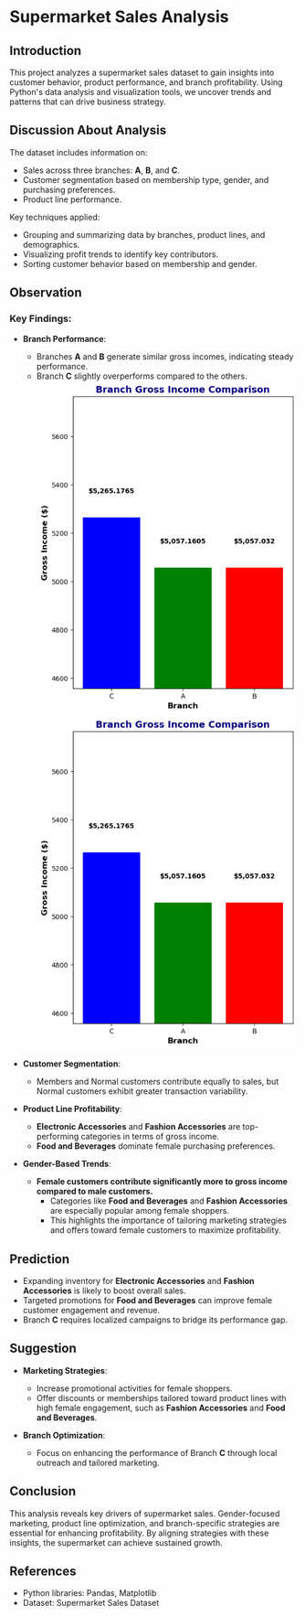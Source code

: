 # Supermarket Sales Analysis

## Introduction  
This project analyzes a supermarket sales dataset to gain insights into customer behavior, product performance, and branch profitability. Using Python's data analysis and visualization tools, we uncover trends and patterns that can drive business strategy.

## Discussion About Analysis  
The dataset includes information on:  
- Sales across three branches: **A**, **B**, and **C**.  
- Customer segmentation based on membership type, gender, and purchasing preferences.  
- Product line performance.  

Key techniques applied:  
- Grouping and summarizing data by branches, product lines, and demographics.  
- Visualizing profit trends to identify key contributors.  
- Sorting customer behavior based on membership and gender.  

## Observation  

### Key Findings:  
- **Branch Performance**:  
  - Branches **A** and **B** generate similar gross incomes, indicating steady performance.  
  - Branch **C** slightly overperforms compared to the others.
    ![Branch Comparision](https://github.com/whalesb/Supermarket-Sales-Analytics/blob/main/images/branch%20income%20comparison%20.jpg)
    ![Branch comparision 2 ](https://github.com/whalesb/Supermarket-Sales-Analytics/blob/1785c6f1d62717bbb059321c61ef185105c293bf/images/branch%20income%20comparison%20.jpg)
- **Customer Segmentation**:  
  - Members and Normal customers contribute equally to sales, but Normal customers exhibit greater transaction variability.  

- **Product Line Profitability**:  
  - **Electronic Accessories** and **Fashion Accessories** are top-performing categories in terms of gross income.  
  - **Food and Beverages** dominate female purchasing preferences.  

- **Gender-Based Trends**:  
  - **Female customers contribute significantly more to gross income compared to male customers.**  
    - Categories like **Food and Beverages** and **Fashion Accessories** are especially popular among female shoppers.  
    - This highlights the importance of tailoring marketing strategies and offers toward female customers to maximize profitability.  

## Prediction  
- Expanding inventory for **Electronic Accessories** and **Fashion Accessories** is likely to boost overall sales.  
- Targeted promotions for **Food and Beverages** can improve female customer engagement and revenue.  
- Branch **C** requires localized campaigns to bridge its performance gap.  

## Suggestion  
- **Marketing Strategies**:  
  - Increase promotional activities for female shoppers.  
  - Offer discounts or memberships tailored toward product lines with high female engagement, such as **Fashion Accessories** and **Food and Beverages**.  

- **Branch Optimization**:  
  - Focus on enhancing the performance of Branch **C** through local outreach and tailored marketing.  

## Conclusion  
This analysis reveals key drivers of supermarket sales. Gender-focused marketing, product line optimization, and branch-specific strategies are essential for enhancing profitability. By aligning strategies with these insights, the supermarket can achieve sustained growth.

## References  
- Python libraries: Pandas, Matplotlib  
- Dataset: Supermarket Sales Dataset
